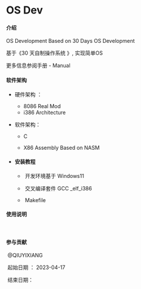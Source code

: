 # OS Dev

#### 介绍
OS Development Based on 30 Days OS Development

基于《30 天自制操作系统 》, 实现简单OS



更多信息参阅手册  - Manual 

#### 软件架构
- 硬件架构 ： 			

  - 8086 Real Mod  		
  - i386   Architecture

- 软件架构：

  -  C

  - X86 Assembly   Based on NASM

     

- 
  #### 安装教程

  - ​						开发环境基于 Windows11  
  - ​			            交叉编译套件  GCC _elf_i386

  - ​			            Makefile

#### 使用说明

​		

#### 参与贡献

​		@QIUYIXIANG

​		起始日期 ： 2023-04-17

​		结束日期：

